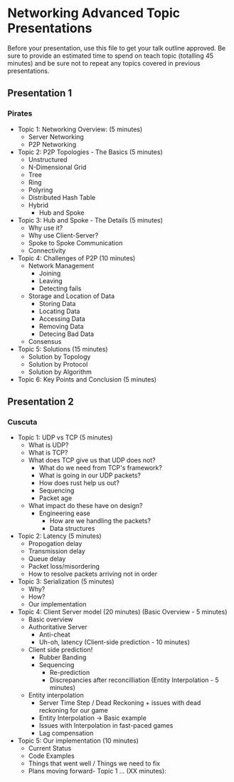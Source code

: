 # Networking Advanced Topic Presentations

Before your presentation, use this file to get your talk outline approved. Be
sure to provide an estimated time to spend on teach topic (totalling 45 minutes)
and be sure not to repeat any topics covered in previous presentations.

## Presentation 1
### Pirates

- Topic 1: Networking Overview: (5 minutes)
  - Server Networking
  - P2P Networking
- Topic 2: P2P Topologies - The Basics (5 minutes)
  - Unstructured
  - N-Dimensional Grid
  - Tree
  - Ring
  - Polyring
  - Distributed Hash Table
  - Hybrid
    - Hub and Spoke
- Topic 3: Hub and Spoke - The Details (5 minutes)
  - Why use it?
  - Why use Client-Server?
  - Spoke to Spoke Communication
  - Connectivity
- Topic 4: Challenges of P2P (10 minutes)
  - Network Management
    - Joining
    - Leaving
    - Detecting fails
  - Storage and Location of Data
    - Storing Data
    - Locating Data
    - Accessing Data
    - Removing Data
    - Detecing Bad Data
  - Consensus
- Topic 5: Solutions (15 minutes)
  - Solution by Topology
  - Solution by Protocol
  - Solution by Algorithm
- Topic 6: Key Points and Conclusion (5 minutes)

## Presentation 2
### Cuscuta

- Topic 1: UDP vs TCP (5 minutes)
  - What is UDP?
  - What is TCP?
  - What does TCP give us that UDP does not?
      - What do we need from TCP's framework?
      - What is going in our UDP packets?
      - How does rust help us out?
      - Sequencing
      - Packet age
  - What impact do these have on design?
      - Engineering ease
          - How are we handling the packets?
          - Data structures
- Topic 2: Latency (5 minutes)
  - Propogation delay
  - Transmission delay
  - Queue delay
  - Packet loss/misordering
  - How to resolve packets arriving not in order
- Topic 3: Serialization (5 minutes)
  - Why?
  - How?
  - Our implementation
- Topic 4: Client Server model (20 minutes)
    (Basic Overview - 5 minutes)
    - Basic overview
    - Authoritative Server
      - Anti-cheat
      - Uh-oh, latency
    (Client-side prediction - 10 minutes)
    - Client side prediction!
      - Rubber Banding
      - Sequencing
        - Re-prediction
        - Discrepancies after reconcilliation
    (Entity Interpolation - 5 minutes)
    - Entity interpolation
      - Server Time Step / Dead Reckoning + issues with dead reckoning for our game
      -  Entity Interpolation -> Basic example
      - Issues with Interpolation in fast-paced games
      - Lag compensation 
- Topic 5: Our implementation (10 minutes)
  - Current Status
  - Code Examples
  - Things that went well / Things we need to fix
  - Plans moving forward- Topic 1 ... (XX minutes):
